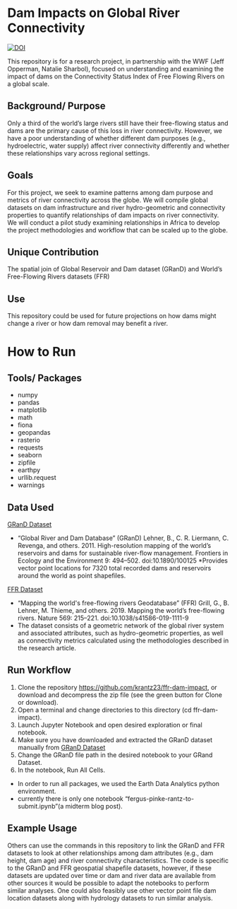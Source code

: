 # Dam Impacts on Global River Connectivity
[![DOI](https://zenodo.org/badge/368339473.svg)](https://zenodo.org/badge/latestdoi/368339473)

This repository is for a research project, in partnership with the WWF (Jeff Opperman, Natalie Sharbol), focused on understanding and examining the impact of dams on the Connectivity Status Index of Free Flowing Rivers on a global scale. 
## Background/ Purpose
Only a third of the world’s large rivers still have their free-flowing status and dams are the primary cause of this loss in river connectivity. However, we have a poor understanding of whether different dam purposes (e.g., hydroelectric, water supply) affect river connectivity differently and whether these relationships vary across regional settings. 
## Goals
For this project, we seek to examine patterns among dam purpose and metrics of river connectivity across the globe. We will compile global datasets on dam infrastructure and river hydro-geometric and connectivity properties to quantify relationships of dam impacts on river connectivity.  We will conduct a pilot study examining relationships in Africa to develop the project methodologies and workflow that can be scaled up to the globe.  
## Unique Contribution
The spatial join of Global Reservoir and Dam dataset (GRanD) and World’s Free-Flowing Rivers datasets (FFR)
## Use
This repository could be used for future projections on how dams might change a river or how dam removal may benefit a river. 
# How to Run
## Tools/ Packages
* numpy
* pandas
* matplotlib
* math
* fiona
* geopandas
* rasterio
* requests
* seaborn
* zipfile
* earthpy
* urllib.request
* warnings
## Data Used
<a href="http://globaldamwatch.org/grand/" target="_blank">GRanD Dataset</a>
* “Global River and Dam Database” (GRanD) Lehner, B., C. R. Liermann, C. Revenga, and others. 2011. High-resolution mapping of the world’s reservoirs and dams for sustainable river-flow management. Frontiers in Ecology and the Environment 9: 494–502. doi:10.1890/100125
*Provides vector point locations for  7320 total recorded dams and reservoirs around the world as point shapefiles.

<a href="https://doi.org/10.6084/m9.figshare.7688801" target="_blank">FFR Dataset</a>
* “Mapping the world's free-flowing rivers Geodatabase” (FFR) Grill, G., B. Lehner, M. Thieme, and others. 2019. Mapping the world’s free-flowing rivers. Nature 569: 215–221. doi:10.1038/s41586-019-1111-9
* The dataset consists of a geometric network of the global river system and associated attributes, such as hydro-geometric properties, as well as connectivity metrics calculated using the methodologies described in the research article.
## Run Workflow
1. Clone the repository https://github.com/krantz23/ffr-dam-impact, or download and decompress the zip file (see the green button for Clone or download).
2. Open a terminal and change directories to this directory (cd ffr-dam-impact).
3. Launch Jupyter Notebook and open desired exploration or final notebook.
4. Make sure you have downloaded and extracted the GRanD dataset manually from <a href="http://globaldamwatch.org/grand/" target="_blank">GRanD Dataset</a>
5. Change the GRanD file path in the desired notebook to your GRand Dataset.
6. In the notebook, Run All Cells.

* In order to run all packages, we used the Earth Data Analytics python environment.
* currently there is only one notebook “fergus-pinke-rantz-to-submit.ipynb”(a midterm blog post).
## Example Usage
Others can use the commands in this repository to link the GRanD and FFR datasets to look at other relationships among dam attributes (e.g., dam height, dam age) and river connectivity characteristics. The code is specific to the GRanD and FFR geospatial shapefile datasets, however, if these datasets are updated over time or dam and river data are available from other sources it would be possible to adapt the notebooks to perform similar analyses. One could also feasibly use other vector point file dam location datasets along with hydrology datasets to run similar analysis.
